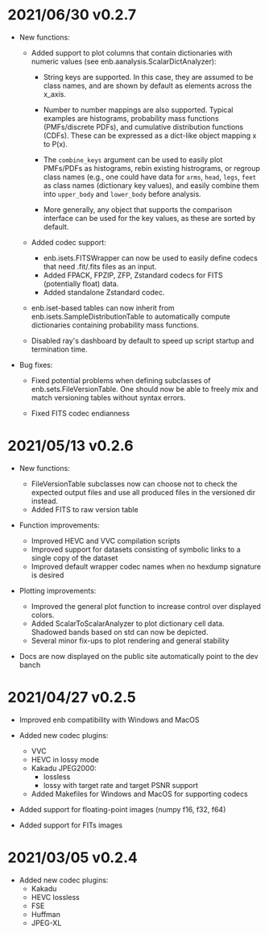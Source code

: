 # 2021/06/30 v0.2.7

* New functions:
  
  * Added support to plot columns that contain dictionaries with numeric values (see enb.aanalysis.ScalarDictAnalyzer): 
    
    - String keys are supported. In this case, they are assumed to be class names, and are shown by default 
      as elements across the x_axis.
      
    - Number to number mappings are also supported. Typical examples are 
      histograms, probability mass functions (PMFs/discrete PDFs), and cumulative distribution functions (CDFs). 
      These can be expressed as a dict-like object mapping x to P(x). 
      
    - The `combine_keys` argument can be used to easily plot PMFs/PDFs as histograms, rebin existing histrograms,
      or regroup class names (e.g., one could have data for `arms`, `head`, `legs`, `feet` 
      as class names (dictionary key values), and easily combine them into `upper_body` and `lower_body` before
      analysis.
      
    - More generally, any object that supports the comparison interface can be used for the key values, as these
      are sorted by default.
      
  * Added codec support:
      - enb.isets.FITSWrapper can now be used to easily define codecs that need .fit/.fits files as an input.
      - Added FPACK, FPZIP, ZFP, Zstandard codecs for FITS (potentially float) data.
      - Added standalone Zstandard codec.
  
  * enb.iset-based tables can now inherit from enb.isets.SampleDistributionTable to automatically compute dictionaries
    containing probability mass functions.
    
  * Disabled ray's dashboard by default to speed up script startup and termination time.
    
* Bug fixes:
      
  - Fixed potential problems when defining subclasses of enb.sets.FileVersionTable. One should now be able to freely
    mix and match versioning tables without syntax errors.
    
  - Fixed FITS codec endianness
  

# 2021/05/13 v0.2.6

* New functions:
  
  - FileVersionTable subclasses now can choose not to check the expected output files and use all produced
    files in the versioned dir instead.
  - Added FITS to raw version table
  
* Function improvements:
  
  - Improved HEVC and VVC compilation scripts
  - Improved support for datasets consisting of symbolic links to a single copy of the dataset
  - Improved default wrapper codec names when no hexdump signature is desired
  
* Plotting improvements:
  
  - Improved the general plot function to increase control over displayed colors.
  - Added ScalarToScalarAnalyzer to plot dictionary cell data. Shadowed bands based on std can now be depicted.
  - Several minor fix-ups to plot rendering and general stability

* Docs are now displayed on the public site automatically point to the dev banch

# 2021/04/27 v0.2.5

- Improved enb compatibility with Windows and MacOS

- Added new codec plugins:
    * VVC
    * HEVC in lossy mode
    * Kakadu JPEG2000:
        - lossless
        - lossy with target rate and target PSNR support
    * Added Makefiles for Windows and MacOS for supporting codecs
    
- Added support for floating-point images (numpy f16, f32, f64)
- Added support for FITs images

# 2021/03/05 v0.2.4

- Added new codec plugins:
    * Kakadu
    * HEVC lossless
    * FSE
    * Huffman
    * JPEG-XL
